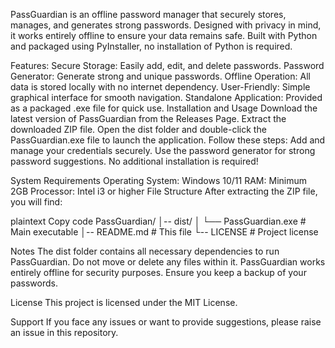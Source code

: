 PassGuardian is an offline password manager that securely stores, manages, and generates strong passwords. Designed with privacy in mind, it works entirely offline to ensure your data remains safe. Built with Python and packaged using PyInstaller, no installation of Python is required.

Features:
Secure Storage: Easily add, edit, and delete passwords.
Password Generator: Generate strong and unique passwords.
Offline Operation: All data is stored locally with no internet dependency.
User-Friendly: Simple graphical interface for smooth navigation.
Standalone Application: Provided as a packaged .exe file for quick use.
Installation and Usage
Download the latest version of PassGuardian from the Releases Page.
Extract the downloaded ZIP file.
Open the dist folder and double-click the PassGuardian.exe file to launch the application.
Follow these steps:
Add and manage your credentials securely.
Use the password generator for strong password suggestions.
No additional installation is required!

System Requirements
Operating System: Windows 10/11
RAM: Minimum 2GB
Processor: Intel i3 or higher
File Structure
After extracting the ZIP file, you will find:

plaintext
Copy code
PassGuardian/
│-- dist/
│   └── PassGuardian.exe      # Main executable
│-- README.md                 # This file
└-- LICENSE                   # Project license

Notes
The dist folder contains all necessary dependencies to run PassGuardian. Do not move or delete any files within it.
PassGuardian works entirely offline for security purposes. Ensure you keep a backup of your passwords.

License
This project is licensed under the MIT License.

Support
If you face any issues or want to provide suggestions, please raise an issue in this repository. 
